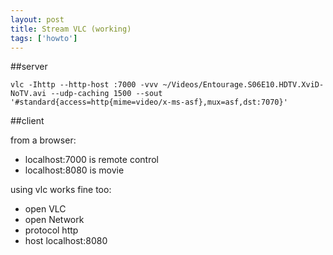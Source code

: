 ```yaml
---
layout: post
title: Stream VLC (working)
tags: ['howto']
---
```


##server

    vlc -Ihttp --http-host :7000 -vvv ~/Videos/Entourage.S06E10.HDTV.XviD-NoTV.avi --udp-caching 1500 --sout '#standard{access=http{mime=video/x-ms-asf},mux=asf,dst:7070}'


##client

from a browser:
 - localhost:7000 is remote control
 - localhost:8080 is movie


using vlc works fine too:
  - open VLC
  - open Network
  - protocol http
  - host localhost:8080
